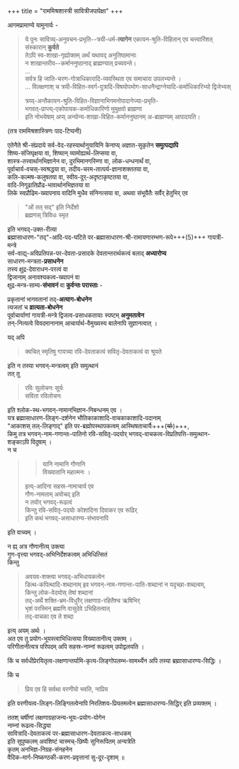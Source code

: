 +++
title = "राममिश्रशास्त्री सावित्रीजपापेक्षा"
+++

आगमप्रामाण्ये यामुनार्यः - 

> ये पुनः सावित्र्य्-अनुवचन-प्रभृति--त्रयी-धर्म-**त्यागेन**
एकायन-श्रुति-विहितान् एव चत्त्वारिंशत् संस्कारान् **कुर्वते**  
तेऽपि स्व-शाखा-गृह्योक्तम् अर्थं यथावद् अनुतिष्ठमानाः  
न शाखान्तरीय--कर्माननुष्ठानाद् ब्राह्मण्यात् प्रच्यवन्ते।  
> …  
> सर्वत्र हि जाति-चरण-गोत्राधिकारादि-व्यवस्थिता एव समाचारा उपलभ्यन्ते ।  
> …
> विलक्षणाश् च त्रयी-विहित-स्वर्ग-पुत्रादि-विषयोपभोग-साधनैन्द्राग्नेयादि-कर्माधिकारिभ्यो द्विजेभ्यस्
>
> त्रय्य्-अन्तैकायन-श्रुति-विहित-विज्ञानाभिगमनोपादानेज्या-प्रभृति-  
भगवत्-प्राप्त्य्-एकोपायक-कर्माधिकारिणो मुमुक्षवो ब्राह्मणा  
इति नोभयेषाम् अप्य् अन्योन्य-शाखा-विहित-कर्माननुष्ठानम् अ-ब्राह्मण्यम् आपादयति।

(तत्र राममिश्रशास्त्रिणः पाद-टिप्पनी)

एतेनैते श्री-संप्रदाये सर्व-वेद-रहस्यार्थानुयायिनि केनाप्य् अज्ञात-सुकृतेन **समुत्पद्यापि**  
शिष्य-संजिघृक्षया वा, शिष्यान् व्यामोह्यार्थ-लिप्सया वा,  
शास्त्र-तत्त्वार्थानभिज्ञानेन वा, दुरभिमानगरिम्णा वा, लोक-धन्धनार्थं वा,  
पूर्वाचार्य-वचस्-स्वश्रद्धया वा, तदीय-चरम-तात्पर्य-ज्ञानाशक्ततया वा,  
कलि-कल्मष-कलुषतया वा, स्वीय-दुर्-अदृष्टाकृष्टतया वा,  
वादि-निगूढातिप्रौढ-भावार्थानभिज्ञतया वा  
लिके स्वप्रौढिम-ख्यापनाय वादिनि मुधैव संनिनत्सया वा, 
अथवा संभूयैतैः सर्वैर् हेतुभिर् एव 

> "ओं तत् सद्" इति निर्देशो  
ब्रह्मणस् त्रिविधः स्मृत 

इति भगवद्-उक्त-रीत्या  
ब्रह्मासाधारण-"तद्"-आदि-पद-घटिते पर-ब्रह्मासाधारण-श्री-रामायणारम्भण-रूपे+++(5)+++ गायत्री-मन्त्रे  
सर्व-वाद्य्-अविप्रतिपन्न-पर-देवता-प्रसादके देवतान्तरार्थकत्वं बलाद् **अध्यारोप्य**  
साधारण-मन्त्रता-**प्रसाधनेन**  
तस्य क्षुद्र-देवाराधन-परत्वं वा  
द्विजानाम् अनावश्यकत्व-ख्यापनं वा  
क्षुद्र-मन्त्र-साम्य-**संभावनं** वा **कुर्वन्तः परास्ताः** -  

प्रकृतानां भागवतानां तद्-**अत्याग-बोधनेन**  
त्यजतां च **व्रात्यता-बोधनेन**  
पूर्वाचार्याणां गायत्री-मन्त्रे द्विजत्व-प्रसाधकतायाः स्पष्टम् **अनुमतत्वेन**  
तन्-नित्यत्वे विवदमानानाम् आचार्यार्थ-वैमुख्यस्य बालेनापि सुज्ञानत्वात् ।  

यद् अपि 

> क्वचित् स्मृतिषु गायत्र्या रवि-देवताकत्वं सवितृ-देवताकत्वं वा श्रूयते  

इति न तस्या भगवन्-मन्त्रत्वम् इति समुत्थानं  
तत् तु 

> रविः सुलोचनः सूर्यः  
> सविता रविलोचनः 

इति श्लोक-स्थ-भगवन्-नामानभिज्ञान-निबन्धनम् एव ।  
यत्र ब्रह्मासाधारण-लिङ्ग-दर्शनेन भौतिकाकाशादि-वाचकाकाशादि-पदानाम्  
"आकाशस् तल्-लिङ्गाद्" इति पर-ब्रह्मोपस्थापकत्वम् आस्थिषताचार्यैः+++(~~र्याः~~)+++,  
किमु तत्र भगवन्-नाम-गणान्तः-पातिनो रवि-सवितृ-पदयोर् भगवद्-वाचकत्व-विप्रतिपत्ति-समुत्थान-शङ्काऽपि विदुषाम् ।  
न च 

> > यानि नामानि गौणानि  
> विख्यातानि महात्मनः ।  
>
> इत्य्-आदिना सहस्र-नामाचार्य एव  
गौण-नामताम् अवोचद् इति  
न तयोर् भगवद्-रूढत्वं  
किन्तु रवि-सवितृ-पदयोः कोशादिना दिवाकर एव रूढिर्  
इति कथं भगवद्-असाधारण्य-संभावनापि 

इति वाच्यम् ।  

न ह्य् अत्र गौणानीत्य् उक्त्या  
गुण-वृत्त्या भगवद्-अभिनिर्देशकत्वम् अभिधित्सितं  
किन्तु 

> अवयव-शक्त्या भगवद्-अभिधायकत्वेन  
डित्थ-कपित्थादि-शब्दानाम् इव भगवन्-नाम-गणान्तः-पाति-शब्दानां न यदृच्छा-शब्दत्वम्,  
किन्तु लोक-वेदयोस् तेषां शब्दानां  
तद्-अर्थे शक्ति-भ्रम-विधुरैर् लक्षणाग्र-रहितैश्च ऋषिभिर्  
भृशं परस्मिन् ब्रह्मणि वासुदेवे ऽभिहितत्वात्  
तद्-वाचका एव ते शब्दा  

इत्य् अयम् अर्थः ।  
अत एव तु प्रयोग-भूयस्त्वाभिधित्सया विख्यातानीत्य् उक्तम् ।  
परिगीतानीत्यत्र परिपदम् अपि सहस्र-नाम्नां रूढत्वम् उपोद्वलयति ।  

किं च सर्वधीप्रेरयितृत्व-लक्षणान्तर्यामि-कृत्य-लिङ्गोपलम्भ-सामर्थ्येन अपि तस्या ब्रह्मासाधारण्य-सिद्धिः ।  

किं च 

> प्रिय एव हि सर्वथा वरणीयो भवति, नाप्रिय  

इति वरणीयत्व-लिङ्ग-लिङ्गितत्वेनापि निरतिशय-प्रियतमत्वेन ब्रह्मासाधारण्य-सिद्धिर् इति प्रव्यक्तम् ।  

ततश् चर्षीणां लक्षणाग्रहाजन्य-भूयः-प्रयोग-योगेन  
नाम्नां रूढत्व-सिद्ध्या  
सावित्रादि-देवताकत्वं पर-ब्रह्मासाधारण-देवताकत्व-साधकम्  
इति सुपुष्कलम् अवशिष्टं चास्मच्-छिष्यैः सुनिरूपितम् अन्यत्रेति  
कृतम् अनभिज्ञ-निग्रह-संनहनेन  
वैदिक-मार्ग-निष्कण्ठकी-करण-प्रवृत्तानां सु-दूर-दृशाम् ॥
